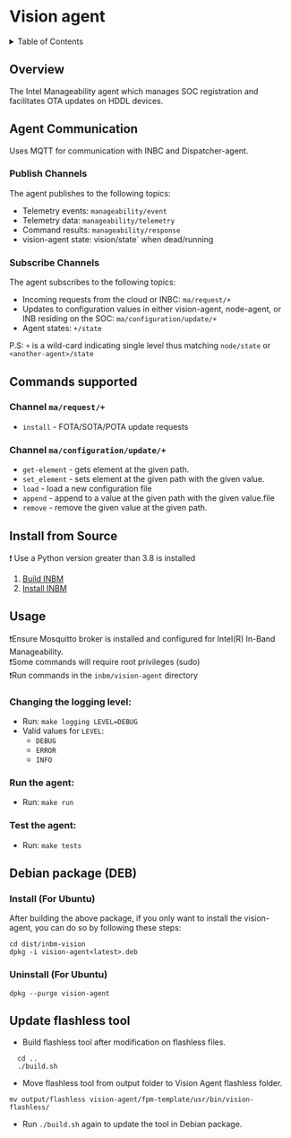 # Vision agent

<details>
<summary>Table of Contents</summary>

- [Overview](#overview)
- [Agent Communication](#agent-communication)
    - [Publish Channels](#publish-channels)
    - [Subscribe Channels](#subscribe-channels)
  - [Commands supported](#commands-supported)
- [Install from Source](#install-from-source)
- [Usage](#usage)
  - [Changing the logging level](#changing-the-logging-level)
  - [Run the agent](#run-the-agent)
  - [Test the agent](#test-the-agent)
- [Debian package (DEB)](#debian-package-deb)
</details>
    
## Overview

The Intel Manageability agent which manages SOC registration and facilitates OTA updates on HDDL devices.

## Agent Communication 

Uses MQTT for communication with INBC and Dispatcher-agent.

### Publish Channels
The agent publishes to the following topics:
  - Telemetry events: `manageability/event`
  - Telemetry data: `manageability/telemetry`
  - Command results: `manageability/response`
  - vision-agent state: vision/state` when dead/running

### Subscribe Channels
The agent subscribes to the following topics:
  - Incoming requests from the cloud or INBC: `ma/request/+`
  - Updates to configuration values in either vision-agent, node-agent, or INB residing on the SOC: `ma/configuration/update/+`
  - Agent states: `+/state`

 P.S: `+` is a wild-card indicating single level thus matching `node/state` or `<another-agent>/state`

## Commands supported

### Channel `ma/request/+`
- `install` - FOTA/SOTA/POTA update requests

### Channel `ma/configuration/update/+`
- `get-element` - gets element at the given path.
- `set_element` - sets element at the given path with the given value.
- `load` - load a new configuration file
- `append` - append to a value at the given path with the given value.file
- `remove` - remove the given value at the given path.


## Install from Source
❗ Use a Python version greater than 3.8 is installed

1. [Build INBM](#https://github.com/intel/intel-inb-manageability/blob/develop/README.md#build-instructions)
2. [Install INBM](#https://github.com/intel/intel-inb-manageability/blob/develop/docs/In-Band%20Manageability%20Installation%20Guide%20Ubuntu.md)

## Usage

❗Ensure Mosquitto broker is installed and configured for Intel(R) In-Band Manageability.  
❗Some commands will require root privileges (sudo)  
❗Run commands in the `inbm/vision-agent` directory

### Changing the logging level:
- Run: `make logging LEVEL=DEBUG`
- Valid values for `LEVEL`:
  - `DEBUG`
  - `ERROR`
  - `INFO`

### Run the agent:

- Run: `make run`

### Test the agent:

- Run: `make tests`

## Debian package (DEB)

### Install (For Ubuntu)
After building the above package, if you only want to install the vision-agent, you can do so by following these steps:
```
cd dist/inbm-vision
dpkg -i vision-agent<latest>.deb
```

### Uninstall (For Ubuntu)
```shell
dpkg --purge vision-agent
```

## Update flashless tool
- Build flashless tool after modification on flashless files.
```shell
  cd ..
  ./build.sh
```

- Move flashless tool from output folder to Vision Agent flashless folder.
```
mv output/flashless vision-agent/fpm-template/usr/bin/vision-flashless/
```

- Run `./build.sh` again to update the tool in Debian package.
